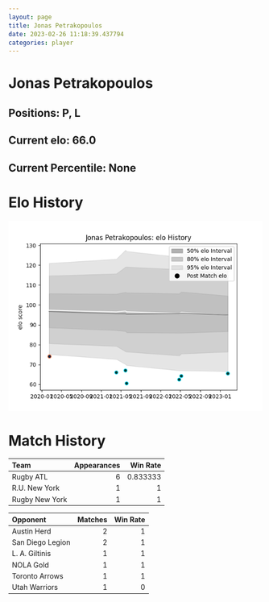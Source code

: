 ```yaml
---  
layout: page  
title: Jonas Petrakopoulos  
date: 2023-02-26 11:18:39.437794  
categories: player  
---
```

# Jonas Petrakopoulos

## Positions: P, L

## Current elo: 66.0

## Current Percentile: None

# Elo History


![elo history](history_JonasPetrakopoulos.png)
# Match History


| Team           |   Appearances |   Win Rate |
|:---------------|--------------:|-----------:|
| Rugby ATL      |             6 |   0.833333 |
| R.U. New York  |             1 |   1        |
| Rugby New York |             1 |   1        |

| Opponent         |   Matches |   Win Rate |
|:-----------------|----------:|-----------:|
| Austin Herd      |         2 |          1 |
| San Diego Legion |         2 |          1 |
| L. A. Giltinis   |         1 |          1 |
| NOLA Gold        |         1 |          1 |
| Toronto Arrows   |         1 |          1 |
| Utah Warriors    |         1 |          0 |